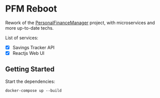 # PFM Reboot

Rework of the [PersonalFinanceManager](https://github.com/JM89/personalfinancemanager) project, with microservices and more up-to-date techs. 

List of services:
- [x] Savings Tracker API
- [x] Reactjs Web UI

## Getting Started

Start the dependencies: 

```
docker-compose up --build
``` 
